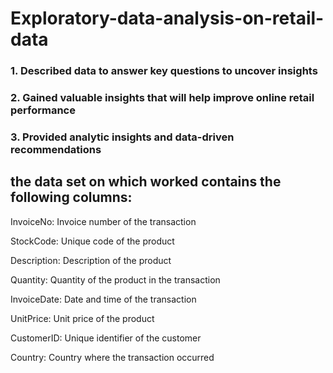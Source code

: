 # Exploratory-data-analysis-on-retail-data
### 1. Described data to answer key questions to uncover insights
### 2. Gained valuable insights that will help improve online retail performance
### 3. Provided analytic insights and data-driven recommendations
## the data set on which worked contains the following columns:
InvoiceNo: Invoice number of the transaction 

StockCode: Unique code of the product

Description: Description of the product

Quantity: Quantity of the product in the transaction

InvoiceDate: Date and time of the transaction

UnitPrice: Unit price of the product

CustomerID: Unique identifier of the customer

Country: Country where the transaction occurred
